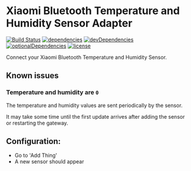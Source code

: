 # Xiaomi Bluetooth Temperature and Humidity Sensor Adapter

[![Build Status](https://travis-ci.org/tim-hellhake/xiaomi-temperature-humidity-sensor-adapter.svg?branch=master)](https://travis-ci.org/tim-hellhake/xiaomi-temperature-humidity-sensor-adapter)
[![dependencies](https://david-dm.org/tim-hellhake/xiaomi-temperature-humidity-sensor-adapter.svg)](https://david-dm.org/tim-hellhake/xiaomi-temperature-humidity-sensor-adapter)
[![devDependencies](https://david-dm.org/tim-hellhake/xiaomi-temperature-humidity-sensor-adapter/dev-status.svg)](https://david-dm.org/tim-hellhake/xiaomi-temperature-humidity-sensor-adapter?type=dev)
[![optionalDependencies](https://david-dm.org/tim-hellhake/xiaomi-temperature-humidity-sensor-adapter/optional-status.svg)](https://david-dm.org/tim-hellhake/xiaomi-temperature-humidity-sensor-adapter?type=optional)
[![license](https://img.shields.io/badge/license-MPL--2.0-blue.svg)](LICENSE)

Connect your Xiaomi Bluetooth Temperature and Humidity Sensor.

## Known issues

### Temperature and humidity are `0`
The temperature and humidity values are sent periodically by the sensor.

It may take some time until the first update arrives after adding the sensor or restarting the gateway.

## Configuration:
- Go to 'Add Thing'
- A new sensor should appear
